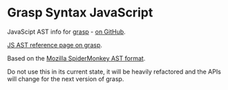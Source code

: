 # Grasp Syntax JavaScript

JavaScipt AST info for [grasp](http://graspjs.com) - [on GitHub](https://github.com/gkz/grasp).

[JS AST reference page on grasp](http://graspjs.com/docs/syntax-js/).

Based on the [Mozilla SpiderMonkey AST format](https://developer.mozilla.org/en-US/docs/SpiderMonkey/Parser_API).

Do not use this in its current state, it will be heavily refactored and the APIs will change for the next version of grasp.
